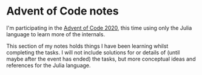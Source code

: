# Advent of Code notes 

I'm participating in the [Advent of Code 2020](https://adventofcode.com/), this time using only the Julia language to learn more of the internals. 

This section of my notes holds things I have been learning whilst completing the tasks. I will not include solutions for or details of (until maybe after the event has ended) the tasks, but more conceptual ideas and references for the Julia language.


